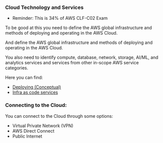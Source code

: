 ### Cloud Technology and Services

* Reminder: This is 34% of AWS CLF-C02 Exam

To be good at this you need to define the AWS global infrastructure and methods of deploying and operating in the AWS Cloud.

And define the AWS global infrastructure and methods of deploying and operating in the AWS Cloud.

You also need to identify compute, database, network, storage, AI/ML, and analytics services and services from other in-scope AWS service categories.

Here you can find:

* [Deploying (Conceptual)](./Deploying.md)
* [Infra as code services](./IaC.md)

### Connecting to the Cloud:

You can connect to the Cloud through some options:

* Virtual Private Network (VPN)
* AWS Direct Connect
* Public Internet
